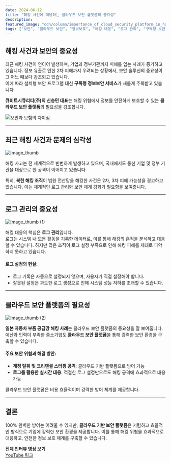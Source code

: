 ```yaml
---
date: 2024-06-12
title: "해킹 사건에 대응하는 클라우드 보안 플랫폼의 중요성"
description: 
featured_image: "cdn/column/importance_of_cloud_security_platform_in_hacking_incidents-1.png"
tags: ["보안", "클라우드 보안", "정보보호", "해킹 대응", "로그 관리", "구독형 보안 서비스"]
---
```


## 해킹 사건과 보안의 중요성

최근 해킹 사건이 연이어 발생하며, 기업과 정부기관까지 피해를 입는 사례가 증가하고 있습니다. 정보 유출로 인한 2차 피해까지 우려되는 상황에서, 보안 솔루션의 중요성이 그 어느 때보다 강조되고 있습니다.  
이에 따라 설치형 보안 프로그램 대신 **구독형 정보보안 서비스**가 새롭게 주목받고 있습니다.

**큐비트시큐리티(주)의 신승민 대표**는 해킹 위협에서 정보를 안전하게 보호할 수 있는 **클라우드 보안 플랫폼**의 필요성을 강조합니다.

![보안과 보험의 차이점](https://blog.plura.io/cdn/column/importance_of_cloud_security_platform_in_hacking_incidents-1.png)

<!--more-->
---

## 최근 해킹 사건과 문제의 심각성

![image_thumb](https://github.com/user-attachments/assets/e32a2d70-1d7a-4c57-b556-62d5b448c9c1)

해킹 사고는 전 세계적으로 빈번하게 발생하고 있으며, 국내에서도 통신 기업 및 정부 기관을 대상으로 한 공격이 이어지고 있습니다.  

특히, **북한 해킹 조직**이 법원 전산망을 해킹한 사건은 2차, 3차 피해 가능성을 경고하고 있습니다. 이는 체계적인 로그 관리와 보안 체계 강화가 필요함을 보여줍니다.

---

## 로그 관리의 중요성

![image_thumb (1)](https://github.com/user-attachments/assets/3382f57d-5dd2-4293-aabc-d747d44ddbd5)

해킹 대응의 핵심은 **로그 관리**입니다.  
로그는 시스템 내 모든 활동을 기록한 데이터로, 이를 통해 해킹의 흔적을 분석하고 대응할 수 있습니다. 하지만 많은 조직이 로그 설정 부족으로 인해 해킹 피해를 제대로 파악하지 못하고 있습니다.

#### 로그 설정의 현실:
- 로그 기록은 자동으로 설정되지 않으며, 사용자가 직접 설정해야 합니다.  
- 잘못된 설정은 과도한 로그 생성으로 인해 시스템 성능 저하를 초래할 수 있습니다.

---

## 클라우드 보안 플랫폼의 필요성

![image_thumb (2)](https://github.com/user-attachments/assets/3cc8066b-118a-4f3e-85b4-3678e6e5fdcc)

**일본 자동차 부품 공급망 해킹 사례**는 클라우드 보안 플랫폼의 중요성을 잘 보여줍니다.  
예산과 인력이 부족한 중소기업도 **클라우드 보안 플랫폼**을 통해 강력한 보안 환경을 구축할 수 있습니다.

#### 주요 보안 위협과 해결 방안:
- **계정 탈취 및 크리덴셜 스터핑 공격**: 클라우드 기반 플랫폼으로 방어 가능  
- **로그를 활용한 실시간 대응**: 적절한 로그 설정만으로도 해킹 공격에 효과적으로 대응 가능  

클라우드 보안 플랫폼은 비용 효율적이며 강력한 방어 체계를 제공합니다.

---

## 결론

100% 완벽한 방어는 어려울 수 있지만, **클라우드 기반 보안 플랫폼**은 저렴하고 효율적인 방식으로 기업에 강력한 보안 환경을 제공합니다. 이를 통해 해킹 위협을 효과적으로 대응하고, 안전한 정보 보호 체계를 구축할 수 있습니다.

**전체 인터뷰 영상 보기**  
[YouTube 링크](https://youtu.be/Rw5fAWk6_n0?si=zQ_87M6_M4IEKdcu)
